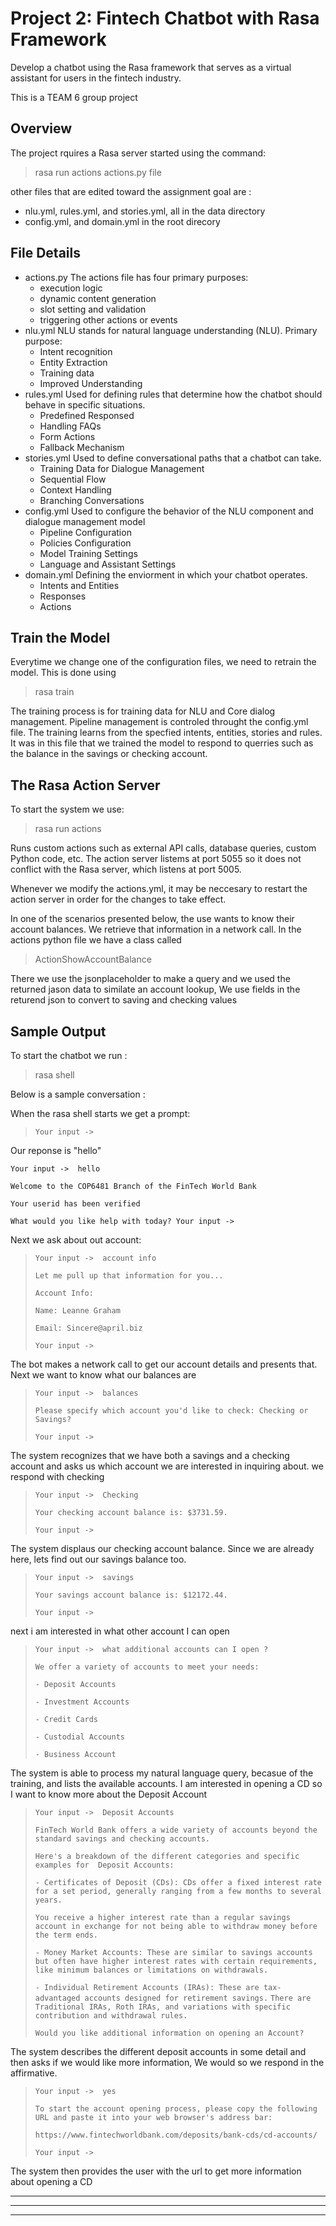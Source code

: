 # Project 2: Fintech Chatbot with Rasa Framework

Develop a chatbot using the Rasa framework that serves as a virtual assistant for users in the fintech industry.

This is a TEAM 6 group project

## Overview

The project rquires a Rasa server started using the command:

> rasa run actions actions.py file

other files that are edited toward the assignment goal are :

* nlu.yml, rules.yml, and stories.yml, all in the data directory
* config.yml, and domain.yml in the root direcory

## File Details

* actions.py
  The actions file has four primary purposes:
  * execution logic
  * dynamic content generation
  * slot setting and validation
  * triggering other actions or events
* nlu.yml
  NLU stands for natural language understanding (NLU). Primary purpose:
  * Intent recognition
  * Entity Extraction
  * Training data
  * Improved Understanding
* rules.yml
  Used for defining rules that determine how the chatbot should behave in specific situations.
  * Predefined Responsed
  * Handling FAQs
  * Form Actions
  * Fallback Mechanism
* stories.yml
  Used to define conversational paths that a chatbot can take.
  * Training Data for Dialogue Management
  * Sequential Flow
  * Context Handling
  * Branching Conversations
* config.yml
  Used to configure the behavior of the NLU component and dialogue management model
  * Pipeline Configuration
  * Policies Configuration
  * Model Training Settings
  * Language and Assistant Settings
* domain.yml
  Defining the enviorment in which your chatbot operates.
  * Intents and Entities
  * Responses
  * Actions

## Train the Model

Everytime we change one of the configuration files, we need to retrain the model.
This is done using

> rasa train

The training process is for training data for NLU and Core dialog management.
Pipeline management is controled throught the config.yml file.
The training learns from the specfied intents, entities, stories and rules.
It was in this file that we trained the model to respond to querries such as the balance in the savings or checking account.

## The Rasa Action Server

To start the system we use:

> rasa run actions

Runs custom actions such as external API calls, database queries, custom Python code, etc.
The action server listems at port 5055 so it does not conflict with the Rasa server, which listens at port 5005.

Whenever we modify the actions.yml, it may be neccesary to restart the action server in order for the changes to take effect.

In one of the scenarios presented below, the use wants to know their account balances.
We retrieve that information in a network call.
In the actions python file we have a class called

> ActionShowAccountBalance

There we use the jsonplaceholder to make a query and we used the returned jason data to similate
an account lookup, We use fields in the returend json to convert to saving and checking values

## Sample Output

To start the chatbot we run :

> rasa shell

Below is a sample conversation :

When the rasa shell starts we get a prompt:

> `Your input ->   `

Our reponse is "hello"

`Your input ->  hello `

`Welcome to the COP6481 Branch of the FinTech World Bank`

`Your userid has been verified`

`What would you like help with today? Your input ->`


Next we ask about out account:

> `Your input ->  account info`
>
> `Let me pull up that information for you...`
>
> `Account Info:`
>
> `Name: Leanne Graham`
>
> `Email: Sincere@april.biz`
>
> `Your input ->`
>

The bot makes a network call to get our account details
and presents that. Next we want to know what our balances are

> `Your input ->  balances`
>
> `Please specify which account you'd like to check: Checking or Savings?`
>
> `Your input ->`
>

The system recognizes that we have both a savings and a checking account and asks us
which account we are interested in inquiring about. we respond with checking

> `Your input ->  Checking`
>
> `Your checking account balance is: $3731.59.`
>
> `Your input ->`
>

The system displaus our checking account balance. Since we are already here,
lets find out our savings balance too.

> `Your input ->  savings`
>
> `Your savings account balance is: $12172.44.`
>
> `Your input ->`
>

next i am interested in what other account I can open

> `Your input ->  what additional accounts can I open ?`
>
> `We offer a variety of accounts to meet your needs:`
>
> `- Deposit Accounts`
>
> `- Investment Accounts`
>
> `- Credit Cards`
>
> `- Custodial Accounts`
>
> `- Business Account`
>

The system is able to process my natural language query, becasue
of the training, and lists the available accounts.
I am interested in opening a CD so I want to know more
about the Deposit Account

> `Your input ->  Deposit Accounts`
>
> `FinTech World Bank offers a wide variety of accounts beyond the standard savings and checking accounts.`
>
> `Here's a breakdown of the different categories and specific examples for  Deposit Accounts:`
>
> `- Certificates of Deposit (CDs): CDs offer a fixed interest rate for a set period, generally ranging from a few months to several years.`
>
> `You receive a higher interest rate than a regular savings account in exchange for not being able to withdraw money before the term ends.`
>
> `- Money Market Accounts: These are similar to savings accounts but often have higher interest rates with certain requirements,`
> `like minimum balances or limitations on withdrawals.`
>
> `- Individual Retirement Accounts (IRAs): These are tax-advantaged accounts designed for retirement savings.`
> `There are Traditional IRAs, Roth IRAs, and variations with specific contribution and withdrawal rules.`
>
>
> `Would you like additional information on opening an Account?`

The system describes the different deposit accounts in some detail and then asks if we would
like more information, We would so we respond in the affirmative.

> `Your input ->  yes`
>
> `To start the account opening process, please copy the following URL and paste it into your web browser's address bar:`
>
> `https://www.fintechworldbank.com/deposits/bank-cds/cd-accounts/`
>
> `Your input ->`
>

The system then provides the user with the url to get more information about opening a CD

---

---

---
